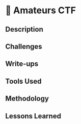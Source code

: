 # 🎯 Amateurs CTF

## Description

## Challenges

## Write-ups

## Tools Used

## Methodology

## Lessons Learned
